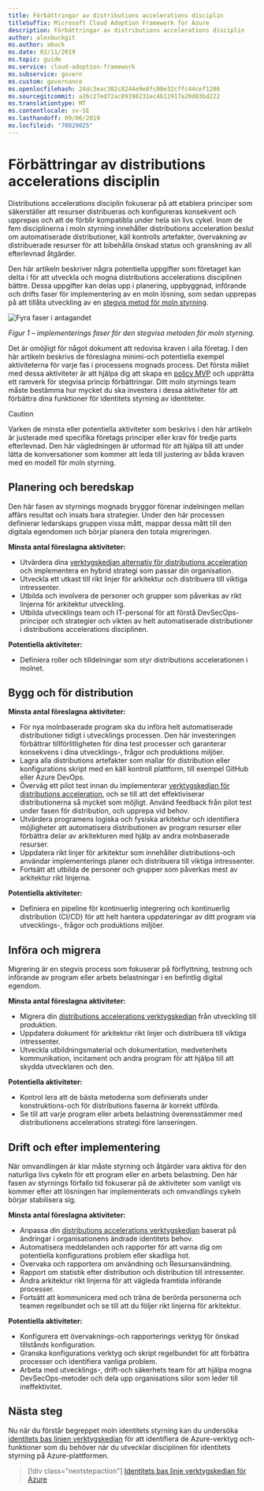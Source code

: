 ```yaml
---
title: Förbättringar av distributions accelerations disciplin
titleSuffix: Microsoft Cloud Adoption Framework for Azure
description: Förbättringar av distributions accelerations disciplin
author: alexbuckgit
ms.author: abuck
ms.date: 02/11/2019
ms.topic: guide
ms.service: cloud-adoption-framework
ms.subservice: govern
ms.custom: governance
ms.openlocfilehash: 24dc3eac302c8244e9e8fc00e32cffc44cef1208
ms.sourcegitcommit: a26c27ed72ac89198231ec4b11917a20d03bd222
ms.translationtype: MT
ms.contentlocale: sv-SE
ms.lasthandoff: 09/06/2019
ms.locfileid: "70829025"
---
```

# <a name="deployment-acceleration-discipline-improvement"></a>Förbättringar av distributions accelerations disciplin

Distributions accelerations disciplin fokuserar på att etablera principer som säkerställer att resurser distribueras och konfigureras konsekvent och upprepas och att de förblir kompatibla under hela sin livs cykel. Inom de fem disciplinerna i moln styrning innehåller distributions acceleration beslut om automatiserade distributioner, käll kontrolls artefakter, övervakning av distribuerade resurser för att bibehålla önskad status och granskning av all efterlevnad åtgärder.

Den här artikeln beskriver några potentiella uppgifter som företaget kan delta i för att utveckla och mogna distributions accelerations disciplinen bättre. Dessa uppgifter kan delas upp i planering, uppbyggnad, införande och drifts faser för implementering av en moln lösning, som sedan upprepas på att tillåta utveckling av en [stegvis metod för moln styrning](../journeys/index.md#an-incremental-approach-to-cloud-governance).

![Fyra faser i antagandet](../../_images/adoption-phases.png)

*Figur 1 – implementerings faser för den stegvisa metoden för moln styrning.*

Det är omöjligt för något dokument att redovisa kraven i alla företag. I den här artikeln beskrivs de föreslagna minimi-och potentiella exempel aktiviteterna för varje fas i processens mognads process. Det första målet med dessa aktiviteter är att hjälpa dig att skapa en [policy MVP](../journeys/index.md#an-incremental-approach-to-cloud-governance) och upprätta ett ramverk för stegvisa princip förbättringar. Ditt moln styrnings team måste bestämma hur mycket du ska investera i dessa aktiviteter för att förbättra dina funktioner för identitets styrning av identiteter.

> [!CAUTION]
> Varken de minsta eller potentiella aktiviteter som beskrivs i den här artikeln är justerade med specifika företags principer eller krav för tredje parts efterlevnad. Den här vägledningen är utformad för att hjälpa till att under lätta de konversationer som kommer att leda till justering av båda kraven med en modell för moln styrning.

## <a name="planning-and-readiness"></a>Planering och beredskap

Den här fasen av styrnings mognads bryggor förenar indelningen mellan affärs resultat och insats bara strategier. Under den här processen definierar ledarskaps gruppen vissa mått, mappar dessa mått till den digitala egendomen och börjar planera den totala migreringen.

**Minsta antal föreslagna aktiviteter:**

- Utvärdera dina [verktygskedjan alternativ för distributions acceleration](toolchain.md) och implementera en hybrid strategi som passar din organisation.
- Utveckla ett utkast till rikt linjer för arkitektur och distribuera till viktiga intressenter.
- Utbilda och involvera de personer och grupper som påverkas av rikt linjerna för arkitektur utveckling.
- Utbilda utvecklings team och IT-personal för att förstå DevSecOps-principer och strategier och vikten av helt automatiserade distributioner i distributions accelerations disciplinen.

**Potentiella aktiviteter:**

- Definiera roller och tilldelningar som styr distributions accelerationen i molnet.

## <a name="build-and-predeployment"></a>Bygg och för distribution

**Minsta antal föreslagna aktiviteter:**

- För nya molnbaserade program ska du införa helt automatiserade distributioner tidigt i utvecklings processen. Den här investeringen förbättrar tillförlitligheten för dina test processer och garanterar konsekvens i dina utvecklings-, frågor och produktions miljöer.
- Lagra alla distributions artefakter som mallar för distribution eller konfigurations skript med en käll kontroll plattform, till exempel GitHub eller Azure DevOps.
- Överväg ett pilot test innan du implementerar [verktygskedjan för distributions acceleration](toolchain.md), och se till att det effektiviserar distributionerna så mycket som möjligt. Använd feedback från pilot test under fasen för distribution, och upprepa vid behov.
- Utvärdera programens logiska och fysiska arkitektur och identifiera möjligheter att automatisera distributionen av program resurser eller förbättra delar av arkitekturen med hjälp av andra molnbaserade resurser.
- Uppdatera rikt linjer för arkitektur som innehåller distributions-och användar implementerings planer och distribuera till viktiga intressenter.
- Fortsätt att utbilda de personer och grupper som påverkas mest av arkitektur rikt linjerna.

**Potentiella aktiviteter:**

- Definiera en pipeline för kontinuerlig integrering och kontinuerlig distribution (CI/CD) för att helt hantera uppdateringar av ditt program via utvecklings-, frågor och produktions miljöer.

## <a name="adopt-and-migrate"></a>Införa och migrera

Migrering är en stegvis process som fokuserar på förflyttning, testning och införande av program eller arbets belastningar i en befintlig digital egendom.

**Minsta antal föreslagna aktiviteter:**

- Migrera din [distributions accelerations verktygskedjan](toolchain.md) från utveckling till produktion.
- Uppdatera dokument för arkitektur rikt linjer och distribuera till viktiga intressenter.
- Utveckla utbildningsmaterial och dokumentation, medvetenhets kommunikation, incitament och andra program för att hjälpa till att skydda utvecklaren och den.

**Potentiella aktiviteter:**

- Kontrol lera att de bästa metoderna som definierats under konstruktions-och för distributions faserna är korrekt utförda.
- Se till att varje program eller arbets belastning överensstämmer med distributionens accelerations strategi före lanseringen.

## <a name="operate-and-post-implementation"></a>Drift och efter implementering

När omvandlingen är klar måste styrning och åtgärder vara aktiva för den naturliga livs cykeln för ett program eller en arbets belastning. Den här fasen av styrnings förfallo tid fokuserar på de aktiviteter som vanligt vis kommer efter att lösningen har implementerats och omvandlings cykeln börjar stabilisera sig.

**Minsta antal föreslagna aktiviteter:**

- Anpassa din [distributions accelerations verktygskedjan](toolchain.md) baserat på ändringar i organisationens ändrade identitets behov.
- Automatisera meddelanden och rapporter för att varna dig om potentiella konfigurations problem eller skadliga hot.
- Övervaka och rapportera om användning och Resursanvändning.
- Rapport om statistik efter distribution och distribution till intressenter.
- Ändra arkitektur rikt linjerna för att vägleda framtida införande processer.
- Fortsätt att kommunicera med och träna de berörda personerna och teamen regelbundet och se till att du följer rikt linjerna för arkitektur.

**Potentiella aktiviteter:**

- Konfigurera ett övervaknings-och rapporterings verktyg för önskad tillstånds konfiguration.
- Granska konfigurations verktyg och skript regelbundet för att förbättra processer och identifiera vanliga problem.
- Arbeta med utvecklings-, drift-och säkerhets team för att hjälpa mogna DevSecOps-metoder och dela upp organisations silor som leder till ineffektivitet.

## <a name="next-steps"></a>Nästa steg

Nu när du förstår begreppet moln identitets styrning kan du undersöka [identitets bas linjen verktygskedjan](toolchain.md) för att identifiera de Azure-verktyg och-funktioner som du behöver när du utvecklar disciplinen för identitets styrning på Azure-plattformen.

> [!div class="nextstepaction"]
> [Identitets bas linje verktygskedjan för Azure](toolchain.md)
